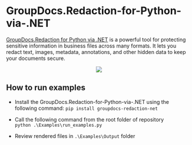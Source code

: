 # GroupDocs.Redaction-for-Python-via-.NET

[GroupDocs.Redaction for Python via .NET](https://products.groupdocs.com/redaction/python-net) is a powerful tool for protecting sensitive information in business files across many formats. It lets you redact text, images, metadata, annotations, and other hidden data to keep your documents secure. 

<p align="center">
  <a title="Download complete GroupDocs.Redaction for Python via .NET source code" href="https://github.com/groupdocs-redaction/GroupDocs.Redaction-for-Python-via-.NET/archive/master.zip">
	<img src="https://raw.github.com/AsposeExamples/java-examples-dashboard/master/images/downloadZip-Button-Large.png" />
  </a>
</p>

## How to run examples
* Install the GroupDocs.Redaction-for-Python-via-.NET using the following command:
`pip install groupdocs-redaction-net`

* Call the following command from the root folder of repository   
`python .\Examples\run_examples.py`
* Review rendered files in `.\Examples\Output` folder
